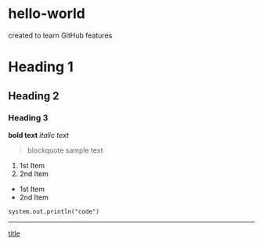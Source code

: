# hello-world
created to learn GitHub features

# Heading 1
## Heading 2
### Heading 3

**bold text** 
*italic text*

>blockquote sample text

1. 1st Item
2. 2nd Item

- 1st Item
- 2nd Item

`system.out.println("code")`

---

[title](https://www.google.com)
